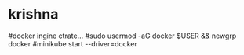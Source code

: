 # krishna
#docker ingine ctrate...
#sudo usermod -aG docker $USER && newgrp docker
#minikube start --driver=docker
